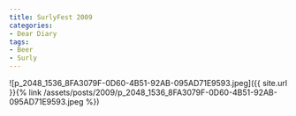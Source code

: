 ```yaml
---
title: SurlyFest 2009
categories:
- Dear Diary
tags:
- Beer
- Surly
---
```


![p_2048_1536_8FA3079F-0D60-4B51-92AB-095AD71E9593.jpeg]({{ site.url }}{% link /assets/posts/2009/p_2048_1536_8FA3079F-0D60-4B51-92AB-095AD71E9593.jpeg %})
